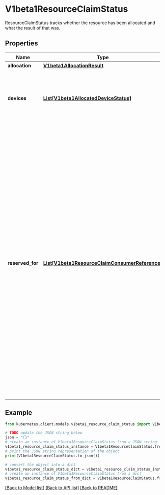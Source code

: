 # V1beta1ResourceClaimStatus

ResourceClaimStatus tracks whether the resource has been allocated and what the result of that was.

## Properties

Name | Type | Description | Notes
------------ | ------------- | ------------- | -------------
**allocation** | [**V1beta1AllocationResult**](V1beta1AllocationResult.md) |  | [optional] 
**devices** | [**List[V1beta1AllocatedDeviceStatus]**](V1beta1AllocatedDeviceStatus.md) | Devices contains the status of each device allocated for this claim, as reported by the driver. This can include driver-specific information. Entries are owned by their respective drivers. | [optional] 
**reserved_for** | [**List[V1beta1ResourceClaimConsumerReference]**](V1beta1ResourceClaimConsumerReference.md) | ReservedFor indicates which entities are currently allowed to use the claim. A Pod which references a ResourceClaim which is not reserved for that Pod will not be started. A claim that is in use or might be in use because it has been reserved must not get deallocated.  In a cluster with multiple scheduler instances, two pods might get scheduled concurrently by different schedulers. When they reference the same ResourceClaim which already has reached its maximum number of consumers, only one pod can be scheduled.  Both schedulers try to add their pod to the claim.status.reservedFor field, but only the update that reaches the API server first gets stored. The other one fails with an error and the scheduler which issued it knows that it must put the pod back into the queue, waiting for the ResourceClaim to become usable again.  There can be at most 256 such reservations. This may get increased in the future, but not reduced. | [optional] 

## Example

```python
from kubernetes.client.models.v1beta1_resource_claim_status import V1beta1ResourceClaimStatus

# TODO update the JSON string below
json = "{}"
# create an instance of V1beta1ResourceClaimStatus from a JSON string
v1beta1_resource_claim_status_instance = V1beta1ResourceClaimStatus.from_json(json)
# print the JSON string representation of the object
print(V1beta1ResourceClaimStatus.to_json())

# convert the object into a dict
v1beta1_resource_claim_status_dict = v1beta1_resource_claim_status_instance.to_dict()
# create an instance of V1beta1ResourceClaimStatus from a dict
v1beta1_resource_claim_status_from_dict = V1beta1ResourceClaimStatus.from_dict(v1beta1_resource_claim_status_dict)
```
[[Back to Model list]](../README.md#documentation-for-models) [[Back to API list]](../README.md#documentation-for-api-endpoints) [[Back to README]](../README.md)


